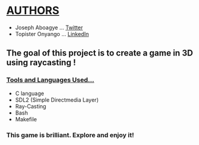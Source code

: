 # <u>AUTHORS</u>
- Joseph Aboagye ... [Twitter](https://twitter.com/home?lang=en)
- Topister Onyango ... [LinkedIn](https://www.linkedin.com/in/topister-nandera-5930331a5/) 

## The goal of this project is to create a game in 3D using raycasting !

### <u>Tools and Languages Used...</u>
- C language
- SDL2 (Simple Directmedia Layer)
- Ray-Casting
- Bash
- Makefile

### This game is brilliant. Explore and enjoy it!
